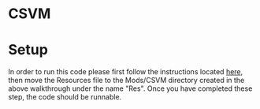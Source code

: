 # CSVM

# Setup
In order to run this code please first follow the instructions located [here](https://stardewvalleywiki.com/Modding:Modder_Guide), then move the Resources file to the Mods/CSVM directory created in the above walkthrough under the name "Res". Once you have completed these step, the code should be runnable.
